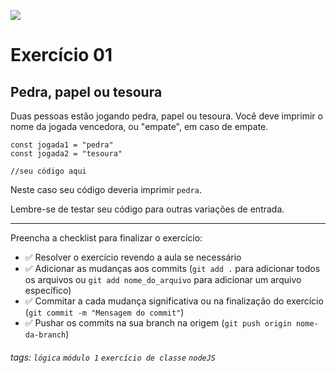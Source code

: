 ![](https://i.imgur.com/xG74tOh.png)

# Exercício 01

## Pedra, papel ou tesoura

Duas pessoas estão jogando pedra, papel ou tesoura. Você deve imprimir o nome da jogada vencedora, ou "empate", em caso de empate.

```javascript=
const jogada1 = "pedra"
const jogada2 = "tesoura"

//seu código aqui
```

Neste caso seu código deveria imprimir `pedra`.

Lembre-se de testar seu código para outras variações de entrada.

---

Preencha a checklist para finalizar o exercício:

-   ✅ Resolver o exercício revendo a aula se necessário
-   ✅ Adicionar as mudanças aos commits (`git add .` para adicionar todos os arquivos ou `git add nome_do_arquivo` para adicionar um arquivo específico)
-   ✅ Commitar a cada mudança significativa ou na finalização do exercício (`git commit -m "Mensagem do commit"`)
-   ✅ Pushar os commits na sua branch na origem (`git push origin nome-da-branch`)

###### tags: `lógica` `módulo 1` `exercício de classe` `nodeJS`
